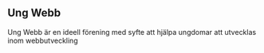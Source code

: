 Ung Webb
-------------
Ung Webb är en ideell förening med syfte att hjälpa ungdomar att utvecklas inom webbutveckling
